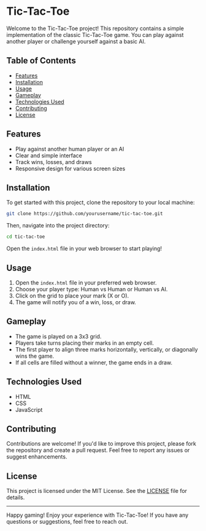 # Tic-Tac-Toe

Welcome to the Tic-Tac-Toe project! This repository contains a simple implementation of the classic Tic-Tac-Toe game. You can play against another player or challenge yourself against a basic AI.

## Table of Contents

- [Features](#features)
- [Installation](#installation)
- [Usage](#usage)
- [Gameplay](#gameplay)
- [Technologies Used](#technologies-used)
- [Contributing](#contributing)
- [License](#license)

## Features

- Play against another human player or an AI
- Clear and simple interface
- Track wins, losses, and draws
- Responsive design for various screen sizes

## Installation

To get started with this project, clone the repository to your local machine:

```bash
git clone https://github.com/yourusername/tic-tac-toe.git
```

Then, navigate into the project directory:

```bash
cd tic-tac-toe
```

Open the `index.html` file in your web browser to start playing!

## Usage

1. Open the `index.html` file in your preferred web browser.
2. Choose your player type: Human vs Human or Human vs AI.
3. Click on the grid to place your mark (X or O).
4. The game will notify you of a win, loss, or draw.

## Gameplay

- The game is played on a 3x3 grid.
- Players take turns placing their marks in an empty cell.
- The first player to align three marks horizontally, vertically, or diagonally wins the game.
- If all cells are filled without a winner, the game ends in a draw.

## Technologies Used

- HTML
- CSS
- JavaScript

## Contributing

Contributions are welcome! If you'd like to improve this project, please fork the repository and create a pull request. Feel free to report any issues or suggest enhancements.

## License

This project is licensed under the MIT License. See the [LICENSE](LICENSE) file for details.

---

Happy gaming! Enjoy your experience with Tic-Tac-Toe! If you have any questions or suggestions, feel free to reach out.
